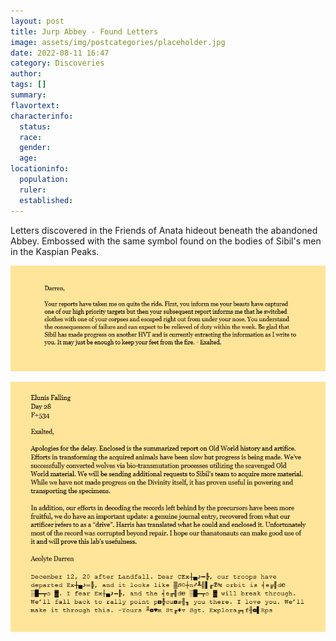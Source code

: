 ```yaml
---
layout: post
title: Jurp Abbey - Found Letters
image: assets/img/postcategories/placeholder.jpg
date: 2022-08-11 16:47
category: Discoveries
author: 
tags: []
summary: 
flavortext: 
characterinfo:
  status: 
  race: 
  gender: 
  age: 
locationinfo:
  population: 
  ruler: 
  established: 
---
```

Letters discovered in the Friends of Anata hideout beneath the abandoned Abbey. Embossed with the same symbol found on the bodies of Sibil's men in the Kaspian Peaks.

![LetterToExalted](/assets\img\postcategories\discoveries\lettertoexalted.png)

![ExaltedResponse](/assets\img\postcategories\discoveries\exaltedresponse.png)